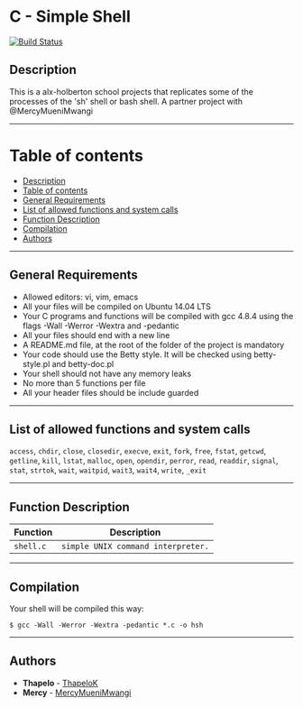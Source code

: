 # C - Simple Shell

[![Build Status](https://travis-ci.org/joemccann/dillinger.svg?branch=master)](https://github.com/ThapeloK/printf)

## Description
This is a alx-holberton school projects that replicates some of the processes of the 'sh' shell or bash shell. A partner project with @MercyMueniMwangi

******************************************************************************


Table of contents
=================

<!--ts-->
   * [Description](#description)
   * [Table of contents](#table-of-contents)
   * [General Requirements](#general-requirements)
   * [List of allowed functions and system calls](#list-of-allowed-functions-and-system-calls)
   * [Function Description](#function-description)
   * [Compilation](#compilation)
   * [Authors](#authors)
<!--te-->

******************************************************************************


## General Requirements

- Allowed editors: vi, vim, emacs
- All your files will be compiled on Ubuntu 14.04 LTS
- Your C programs and functions will be compiled with gcc 4.8.4 using the flags -Wall -Werror -Wextra and -pedantic
- All your files should end with a new line
- A README.md file, at the root of the folder of the project is mandatory
- Your code should use the Betty style. It will be checked using betty-style.pl and betty-doc.pl
- Your shell should not have any memory leaks
- No more than 5 functions per file
- All your header files should be include guarded

******************************************************************************


## List of allowed functions and system calls

  `access`, `chdir`, `close`, `closedir`, `execve`, `exit`, `fork`,
`free`, `fstat`, `getcwd`, `getline`, `kill`, `lstat`, `malloc`,
`open`, `opendir`, `perror`, `read`, `readdir`, `signal`, `stat`,
`strtok`, `wait`, `waitpid`, `wait3`, `wait4`, `write`, `_exit`

******************************************************************************

## Function Description


| Function               | Description                                                         |
| ---------------------- | ------------------------------------------------------------------- |
| `shell.c`              | `simple UNIX command interpreter.`                                  |


******************************************************************************

## Compilation

Your shell will be compiled this way:

```
$ gcc -Wall -Werror -Wextra -pedantic *.c -o hsh
```

******************************************************************************

## Authors
* **Thapelo** - [ThapeloK](https://github.com/ThapeloK/)
* **Mercy** - [MercyMueniMwangi](https://github.com/MercyMueniMwangi)